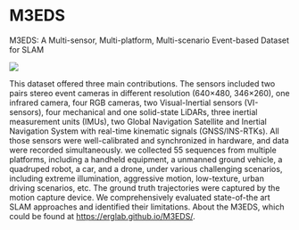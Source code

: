 # M3EDS
M3EDS: A Multi-sensor, Multi-platform, Multi-scenario Event-based Dataset for SLAM

![](https://github.com/NEUFS-MA/M3EDS/blob/main/assets/M3EDS.jpg)

This dataset offered three main contributions. The sensors included two pairs stereo event cameras in different resolution (640×480, 346×260), one infrared camera, four RGB cameras, two Visual-Inertial sensors (VI-sensors), four mechanical and one solid-state LiDARs, three inertial measurement units (IMUs), two Global Navigation Satellite and Inertial Navigation System with real-time kinematic signals (GNSS/INS-RTKs). All those sensors were well-calibrated and synchronized in hardware, and data were recorded simultaneously. we collected 55 sequences from multiple platforms, including a handheld equipment, a unmanned ground vehicle, a quadruped robot, a car, and a drone, under various challenging scenarios, including extreme illumination, aggressive motion, low-texture, urban driving scenarios, etc. The ground truth trajectories were captured by the motion capture device. We comprehensively evaluated state-of-the art SLAM approaches and identified their limitations. About the M3EDS, which could be found at https://erglab.github.io/M3EDS/.
